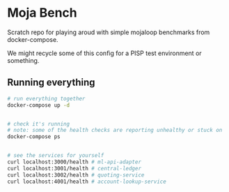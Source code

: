 # Moja Bench

Scratch repo for playing aroud with simple mojaloop benchmarks from docker-compose.

We might recycle some of this config for a PISP test environment or something.


## Running everything

```bash
# run everything together
docker-compose up -d


# check it's running 
# note: some of the health checks are reporting unhealthy or stuck on 'starting', when in fact they are ok
docker-compose ps


# see the services for yourself
curl localhost:3000/health # ml-api-adapter
curl localhost:3001/health # central-ledger
curl localhost:3002/health # quoting-service
curl localhost:4001/health # account-lookup-service




```
